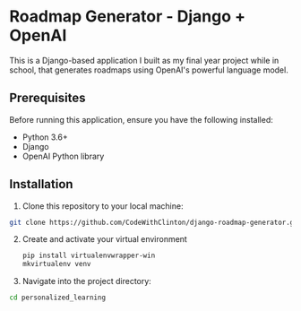 # Roadmap Generator - Django + OpenAI

This is a Django-based application I built as my final year project while in school, that generates roadmaps using OpenAI's powerful language model.

## Prerequisites

Before running this application, ensure you have the following installed:

- Python 3.6+
- Django
- OpenAI Python library

## Installation

1. Clone this repository to your local machine:

```bash
git clone https://github.com/CodeWithClinton/django-roadmap-generator.git
```

2. Create and activate your virtual environment
   ```bash
   pip install virtualenvwrapper-win
   mkvirtualenv venv
   ```
   
3. Navigate into the project directory:
```bash
cd personalized_learning
```


